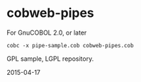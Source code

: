 cobweb-pipes
============

For GnuCOBOL 2.0, or later

    cobc -x pipe-sample.cob cobweb-pipes.cob

GPL sample, LGPL repository.

2015-04-17
